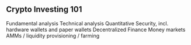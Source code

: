 ## Crypto Investing 101

Fundamental analysis
Technical analysis
Quantitative
Security, incl. hardware wallets and paper wallets
Decentralized Finance
Money markets
AMMs / liquidity provisioning / farming
